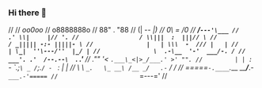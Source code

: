 ### Hi there 👋

//
//                       _oo0oo_
//                      o8888888o
//                      88" . "88
//                      (| -_- |)
//                      0\  =  /0
//                    ___/`---'\___
//                  .' \\|     |// '.
//                 / \\|||  :  |||// \
//                / _||||| -:- |||||- \
//               |   | \\\  -  /// |   |
//               | \_|  ''\---/''  |_/ |
//               \  .-\__  '-'  ___/-. /
//             ___'. .'  /--.--\  `. .'___
//          ."" '<  `.___\_<|>_/___.' >' "".
//         | | :  `- \`.;`\ _ /`;.`/ - ` : | |
//         \  \ `_.   \_ __\ /__ _/   .-` /  /
//     =====`-.____`.___ \_____/___.-`___.-'=====
//                       `=---='
//



<!--
**trileou/trileou** is a ✨ _special_ ✨ repository because its `README.md` (this file) appears on your GitHub profile.

Here are some ideas to get you started:

- 🔭 I’m currently working on ...
- 🌱 I’m currently learning ...
- 👯 I’m looking to collaborate on ...
- 🤔 I’m looking for help with ...
- 💬 Ask me about ...
- 📫 How to reach me: ...
- 😄 Pronouns: ...
- ⚡ Fun fact: ...
-->


